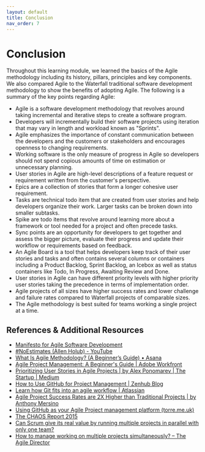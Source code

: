 ```yaml
---
layout: default
title: Conclusion
nav_order: 7
---
```


# Conclusion 

Throughout this learning module, we learned the basics of the Agile methodology including its history, pillars, principles and key components. We also compared Agile to the Waterfall traditional software development methodology to show the benefits of adopting Agile. The following is a summary of the key points regarding Agile:
- Agile is a software development methodology that revolves around taking incremental and iterative steps to create a software program.
- Developers will incrementally build their software projects using iteration that may vary in length and workload known as "Sprints".
- Agile emphasizes the importance of constant communication between the developers and the customers or stakeholders and encourages openness to changing requirements.
- Working software is the only measure of progress in Agile so developers should not spend copious amounts of time on estimation or unnecessary planning.
- User stories in Agile are high-level descriptions of a feature request or requirement written from the customer's perspective. 
- Epics are a collection of stories that form a longer cohesive user requirement.
- Tasks are technical todo item that are created from user stories and help developers organize their work. Larger tasks can be broken down into smaller subtasks.
- Spike are todo items that revolve around learning more about a framework or tool needed for a project and often precede tasks.
- Sync points are an opportunity for developers to get together and assess the bigger picture, evaluate their progress and update their workflow or requirements based on feedback.
- An Agile Board is a tool that helps developers keep track of their user stories and tasks and often contains several columns or containers including a Product Backlog, Sprint Backlog, an Icebox as well as status containers like Todo, In Progress, Awaiting Review and Done.
- User stories in Agile can have different priority levels with higher priority user stories taking the precedence in terms of implementation order.
- Agile projects of all sizes have higher success rates and lower challenge and failure rates compared to Waterfall projects of comparable sizes. 
- The Agile methodology is best suited for teams working a single project at a time.

## References & Additional Resources
- [Manifesto for Agile Software Development](https://agilemanifesto.org/)
- [#NoEstimates (Allen Holub) - YouTube](https://www.youtube.com/watch?v=QVBlnCTu9Ms)
- [What Is Agile Methodology? (A Beginner’s Guide) • Asana](https://asana.com/resources/agile-methodology)
- [Agile Project Management: A Beginner's Guide | Adobe Workfront](https://business.adobe.com/blog/basics/agile)
- [Prioritizing User Stories in Agile Projects | by Alex Ponomarev | The Startup | Medium](https://medium.com/swlh/prioritizing-user-stories-in-agile-projects-d1dd8dd79165)
- [How to Use GitHub for Project Management | Zenhub Blog](https://blog.zenhub.com/how-to-use-github-agile-project-management/)
- [Learn how Git fits into an agile workflow | Atlassian](https://www.atlassian.com/agile/software-development/git)
- [Agile Project Success Rates are 2X Higher than Traditional Projects | by Anthony Mersino](https://medium.com/leadership-and-agility/agile-project-success-rates-are-2x-higher-than-traditional-projects-376a05e590d4)
- [Using GitHub as your Agile Project management platform (torre.me.uk)](https://torre.me.uk/2019/03/28/using-github-as-project-management-platform/)
- [The CHAOS Report 2015](https://www.standishgroup.com/sample_research_files/CHAOSReport2015-Final.pdf)
- [Can Scrum give its real value by running multiple projects in parallel with only one team?](https://mabrouk-thabet.medium.com/can-scrum-give-its-real-value-by-running-multiple-projects-in-parallel-with-only-one-team-f7ccda74e701)
- [How to manage working on multiple projects simultaneously? – The Agile Director](https://theagiledirector.com/article/2016/02/18/how-to-manage-working-on-multiple-projects-simultaneously/)

